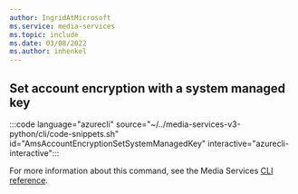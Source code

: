 ```yaml
---
author: IngridAtMicrosoft
ms.service: media-services 
ms.topic: include
ms.date: 03/08/2022
ms.author: inhenkel
---
```


<!--Set account encryption with a system managed key-->

## Set account encryption with a system managed key

:::code language="azurecli" source="~/../media-services-v3-python/cli/code-snippets.sh" id="AmsAccountEncryptionSetSystemManagedKey" interactive="azurecli-interactive":::

For more information about this command, see the Media Services [CLI reference](/cli/azure/ams/account/encryption?view=azure-cli-latest#az-ams-account-encryption-set).
